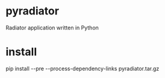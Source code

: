 # pyradiator
Radiator application written in Python

# install
pip install --pre --process-dependency-links pyradiator<VERSION>.tar.gz
